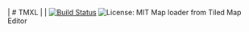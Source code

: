 | # TMXL | | [![Build Status](https://travis-ci.com/eSkry/TMXL.svg?branch=TMXL_V1)](https://travis-ci.com/eSkry/TMXL) ![License: MIT](https://img.shields.io/badge/License-MIT-green.svg)
Map loader from Tiled Map Editor
